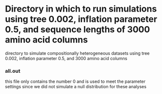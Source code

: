 # Directory in which to run simulations using tree 0.002, inflation parameter 0.5, and sequence lengths of 3000 amino acid columns

directory to simulate compositionally heterogeneous datasets using tree 0.002, inflation parameter 0.5, and 3000 amino acid columns

### all.out
this file only contains the number 0 and is used to meet the parameter settings since we did not simulate a null distribution for these analyses
